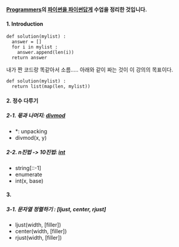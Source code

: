 **[Programmers]의 [파이썬을 파이썬답게] 수업을 정리한 것입니다.**

[Programmers]: https://programmers.co.kr/
[파이썬을 파이썬답게]: https://programmers.co.kr/learn/courses/4008


#### 1. Introduction
```
def solution(mylist) :
  answer = []
  for i in mylist :
    answer.append(len(i))
  return answer
```
내가 짠 코드랑 똑같아서 소름.....
아래와 같이 짜는 것이 이 강의의 목표이다. 

```
def solution(mylist) :
  return list(map(len, mylist))
```


#### 2. 정수 다루기
##### 2-1. 몫과 나머지: [divmod]
  * \*: unpacking
  * divmod(x, y)
##### 2-2. n진법 -> 10진법: [int]
  * string\[::-1\]
  * enumerate
  * int(x, base)

[divmod]: https://github.com/kim-ji-youn/tutorials/blob/main/Python/divmod.md
[int]: https://github.com/kim-ji-youn/tutorials/blob/main/Python/int.md

#### 3. 
##### 3-1. 문자열 정렬하기 : [ljust, center, rjust]
* ljust(width, \[filler\])
* center(width, \[filler\])
* rjust(width, \[filler\])

